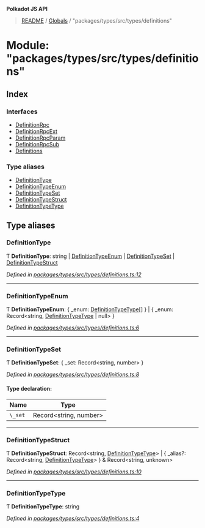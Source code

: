 **Polkadot JS API**

> [README](../README.md) / [Globals](../globals.md) / "packages/types/src/types/definitions"

# Module: "packages/types/src/types/definitions"

## Index

### Interfaces

* [DefinitionRpc](../interfaces/_packages_types_src_types_definitions_.definitionrpc.md)
* [DefinitionRpcExt](../interfaces/_packages_types_src_types_definitions_.definitionrpcext.md)
* [DefinitionRpcParam](../interfaces/_packages_types_src_types_definitions_.definitionrpcparam.md)
* [DefinitionRpcSub](../interfaces/_packages_types_src_types_definitions_.definitionrpcsub.md)
* [Definitions](../interfaces/_packages_types_src_types_definitions_.definitions.md)

### Type aliases

* [DefinitionType](_packages_types_src_types_definitions_.md#definitiontype)
* [DefinitionTypeEnum](_packages_types_src_types_definitions_.md#definitiontypeenum)
* [DefinitionTypeSet](_packages_types_src_types_definitions_.md#definitiontypeset)
* [DefinitionTypeStruct](_packages_types_src_types_definitions_.md#definitiontypestruct)
* [DefinitionTypeType](_packages_types_src_types_definitions_.md#definitiontypetype)

## Type aliases

### DefinitionType

Ƭ  **DefinitionType**: string \| [DefinitionTypeEnum](_packages_types_src_types_definitions_.md#definitiontypeenum) \| [DefinitionTypeSet](_packages_types_src_types_definitions_.md#definitiontypeset) \| [DefinitionTypeStruct](_packages_types_src_types_definitions_.md#definitiontypestruct)

*Defined in [packages/types/src/types/definitions.ts:12](https://github.com/polkadot-js/api/blob/cb93cb34b/packages/types/src/types/definitions.ts#L12)*

___

### DefinitionTypeEnum

Ƭ  **DefinitionTypeEnum**: { _enum: [DefinitionTypeType](_packages_types_src_types_definitions_.md#definitiontypetype)[]  } \| { _enum: Record\<string, [DefinitionTypeType](_packages_types_src_types_definitions_.md#definitiontypetype) \| null>  }

*Defined in [packages/types/src/types/definitions.ts:6](https://github.com/polkadot-js/api/blob/cb93cb34b/packages/types/src/types/definitions.ts#L6)*

___

### DefinitionTypeSet

Ƭ  **DefinitionTypeSet**: { _set: Record\<string, number>  }

*Defined in [packages/types/src/types/definitions.ts:8](https://github.com/polkadot-js/api/blob/cb93cb34b/packages/types/src/types/definitions.ts#L8)*

#### Type declaration:

Name | Type |
------ | ------ |
`\_set` | Record\<string, number> |

___

### DefinitionTypeStruct

Ƭ  **DefinitionTypeStruct**: Record\<string, [DefinitionTypeType](_packages_types_src_types_definitions_.md#definitiontypetype)> \| { _alias?: Record\<string, [DefinitionTypeType](_packages_types_src_types_definitions_.md#definitiontypetype)>  } & Record\<string, unknown>

*Defined in [packages/types/src/types/definitions.ts:10](https://github.com/polkadot-js/api/blob/cb93cb34b/packages/types/src/types/definitions.ts#L10)*

___

### DefinitionTypeType

Ƭ  **DefinitionTypeType**: string

*Defined in [packages/types/src/types/definitions.ts:4](https://github.com/polkadot-js/api/blob/cb93cb34b/packages/types/src/types/definitions.ts#L4)*
